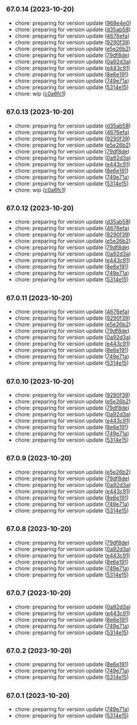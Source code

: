 ## <small>67.0.14 (2023-10-20)</small>

- chore: preparing for version update
  ([968e4e0](https://github.com/alex-lit/lint-kit/commit/968e4e0))
- chore: preparing for version update
  ([d35ab58](https://github.com/alex-lit/lint-kit/commit/d35ab58))
- chore: preparing for version update
  ([4676efa](https://github.com/alex-lit/lint-kit/commit/4676efa))
- chore: preparing for version update
  ([9290f39](https://github.com/alex-lit/lint-kit/commit/9290f39))
- chore: preparing for version update
  ([e5e26b2](https://github.com/alex-lit/lint-kit/commit/e5e26b2))
- chore: preparing for version update
  ([79df8de](https://github.com/alex-lit/lint-kit/commit/79df8de))
- chore: preparing for version update
  ([0a92d3a](https://github.com/alex-lit/lint-kit/commit/0a92d3a))
- chore: preparing for version update
  ([e443c91](https://github.com/alex-lit/lint-kit/commit/e443c91))
- chore: preparing for version update
  ([8e6e191](https://github.com/alex-lit/lint-kit/commit/8e6e191))
- chore: preparing for version update
  ([749e71a](https://github.com/alex-lit/lint-kit/commit/749e71a))
- chore: preparing for version update
  ([5314e15](https://github.com/alex-lit/lint-kit/commit/5314e15))
- chore: wip ([c0a6fc1](https://github.com/alex-lit/lint-kit/commit/c0a6fc1))

## <small>67.0.13 (2023-10-20)</small>

- chore: preparing for version update
  ([d35ab58](https://github.com/alex-lit/lint-kit/commit/d35ab58))
- chore: preparing for version update
  ([4676efa](https://github.com/alex-lit/lint-kit/commit/4676efa))
- chore: preparing for version update
  ([9290f39](https://github.com/alex-lit/lint-kit/commit/9290f39))
- chore: preparing for version update
  ([e5e26b2](https://github.com/alex-lit/lint-kit/commit/e5e26b2))
- chore: preparing for version update
  ([79df8de](https://github.com/alex-lit/lint-kit/commit/79df8de))
- chore: preparing for version update
  ([0a92d3a](https://github.com/alex-lit/lint-kit/commit/0a92d3a))
- chore: preparing for version update
  ([e443c91](https://github.com/alex-lit/lint-kit/commit/e443c91))
- chore: preparing for version update
  ([8e6e191](https://github.com/alex-lit/lint-kit/commit/8e6e191))
- chore: preparing for version update
  ([749e71a](https://github.com/alex-lit/lint-kit/commit/749e71a))
- chore: preparing for version update
  ([5314e15](https://github.com/alex-lit/lint-kit/commit/5314e15))
- chore: wip ([c0a6fc1](https://github.com/alex-lit/lint-kit/commit/c0a6fc1))

## <small>67.0.12 (2023-10-20)</small>

- chore: preparing for version update
  ([d35ab58](https://github.com/alex-lit/lint-kit/commit/d35ab58))
- chore: preparing for version update
  ([4676efa](https://github.com/alex-lit/lint-kit/commit/4676efa))
- chore: preparing for version update
  ([9290f39](https://github.com/alex-lit/lint-kit/commit/9290f39))
- chore: preparing for version update
  ([e5e26b2](https://github.com/alex-lit/lint-kit/commit/e5e26b2))
- chore: preparing for version update
  ([79df8de](https://github.com/alex-lit/lint-kit/commit/79df8de))
- chore: preparing for version update
  ([0a92d3a](https://github.com/alex-lit/lint-kit/commit/0a92d3a))
- chore: preparing for version update
  ([e443c91](https://github.com/alex-lit/lint-kit/commit/e443c91))
- chore: preparing for version update
  ([8e6e191](https://github.com/alex-lit/lint-kit/commit/8e6e191))
- chore: preparing for version update
  ([749e71a](https://github.com/alex-lit/lint-kit/commit/749e71a))
- chore: preparing for version update
  ([5314e15](https://github.com/alex-lit/lint-kit/commit/5314e15))

## <small>67.0.11 (2023-10-20)</small>

- chore: preparing for version update
  ([4676efa](https://github.com/alex-lit/lint-kit/commit/4676efa))
- chore: preparing for version update
  ([9290f39](https://github.com/alex-lit/lint-kit/commit/9290f39))
- chore: preparing for version update
  ([e5e26b2](https://github.com/alex-lit/lint-kit/commit/e5e26b2))
- chore: preparing for version update
  ([79df8de](https://github.com/alex-lit/lint-kit/commit/79df8de))
- chore: preparing for version update
  ([0a92d3a](https://github.com/alex-lit/lint-kit/commit/0a92d3a))
- chore: preparing for version update
  ([e443c91](https://github.com/alex-lit/lint-kit/commit/e443c91))
- chore: preparing for version update
  ([8e6e191](https://github.com/alex-lit/lint-kit/commit/8e6e191))
- chore: preparing for version update
  ([749e71a](https://github.com/alex-lit/lint-kit/commit/749e71a))
- chore: preparing for version update
  ([5314e15](https://github.com/alex-lit/lint-kit/commit/5314e15))

## <small>67.0.10 (2023-10-20)</small>

- chore: preparing for version update
  ([9290f39](https://github.com/alex-lit/lint-kit/commit/9290f39))
- chore: preparing for version update
  ([e5e26b2](https://github.com/alex-lit/lint-kit/commit/e5e26b2))
- chore: preparing for version update
  ([79df8de](https://github.com/alex-lit/lint-kit/commit/79df8de))
- chore: preparing for version update
  ([0a92d3a](https://github.com/alex-lit/lint-kit/commit/0a92d3a))
- chore: preparing for version update
  ([e443c91](https://github.com/alex-lit/lint-kit/commit/e443c91))
- chore: preparing for version update
  ([8e6e191](https://github.com/alex-lit/lint-kit/commit/8e6e191))
- chore: preparing for version update
  ([749e71a](https://github.com/alex-lit/lint-kit/commit/749e71a))
- chore: preparing for version update
  ([5314e15](https://github.com/alex-lit/lint-kit/commit/5314e15))

## <small>67.0.9 (2023-10-20)</small>

- chore: preparing for version update
  ([e5e26b2](https://github.com/alex-lit/lint-kit/commit/e5e26b2))
- chore: preparing for version update
  ([79df8de](https://github.com/alex-lit/lint-kit/commit/79df8de))
- chore: preparing for version update
  ([0a92d3a](https://github.com/alex-lit/lint-kit/commit/0a92d3a))
- chore: preparing for version update
  ([e443c91](https://github.com/alex-lit/lint-kit/commit/e443c91))
- chore: preparing for version update
  ([8e6e191](https://github.com/alex-lit/lint-kit/commit/8e6e191))
- chore: preparing for version update
  ([749e71a](https://github.com/alex-lit/lint-kit/commit/749e71a))
- chore: preparing for version update
  ([5314e15](https://github.com/alex-lit/lint-kit/commit/5314e15))

## <small>67.0.8 (2023-10-20)</small>

- chore: preparing for version update
  ([79df8de](https://github.com/alex-lit/lint-kit/commit/79df8de))
- chore: preparing for version update
  ([0a92d3a](https://github.com/alex-lit/lint-kit/commit/0a92d3a))
- chore: preparing for version update
  ([e443c91](https://github.com/alex-lit/lint-kit/commit/e443c91))
- chore: preparing for version update
  ([8e6e191](https://github.com/alex-lit/lint-kit/commit/8e6e191))
- chore: preparing for version update
  ([749e71a](https://github.com/alex-lit/lint-kit/commit/749e71a))
- chore: preparing for version update
  ([5314e15](https://github.com/alex-lit/lint-kit/commit/5314e15))

## <small>67.0.7 (2023-10-20)</small>

- chore: preparing for version update
  ([0a92d3a](https://github.com/alex-lit/lint-kit/commit/0a92d3a))
- chore: preparing for version update
  ([e443c91](https://github.com/alex-lit/lint-kit/commit/e443c91))
- chore: preparing for version update
  ([8e6e191](https://github.com/alex-lit/lint-kit/commit/8e6e191))
- chore: preparing for version update
  ([749e71a](https://github.com/alex-lit/lint-kit/commit/749e71a))
- chore: preparing for version update
  ([5314e15](https://github.com/alex-lit/lint-kit/commit/5314e15))

## <small>67.0.2 (2023-10-20)</small>

- chore: preparing for version update
  ([8e6e191](https://github.com/alex-lit/lint-kit/commit/8e6e191))
- chore: preparing for version update
  ([749e71a](https://github.com/alex-lit/lint-kit/commit/749e71a))
- chore: preparing for version update
  ([5314e15](https://github.com/alex-lit/lint-kit/commit/5314e15))

## <small>67.0.1 (2023-10-20)</small>

- chore: preparing for version update
  ([749e71a](https://github.com/alex-lit/lint-kit/commit/749e71a))
- chore: preparing for version update
  ([5314e15](https://github.com/alex-lit/lint-kit/commit/5314e15))
